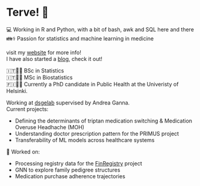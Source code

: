 # Terve! :wave:

💻 Working in R and Python, with a bit of bash, awk and SQL here and there <br>
👪⚕️ Passion for statistics and machine learning in medicine

visit my [website](https://ferroteo.github.io/) for more info! <br>
I have also started a [blog](https://healthdatascience.substack.com/), check it out!

🇮🇹👨‍🎓 BSc in Statistics <br>
🇮🇹👨‍🎓 MSc in Biostatistics <br>
🇫🇮👨‍🎓 Currently a PhD candidate in Public Health at the Univeristy of Helsinki.

Working at [dsgelab](https://www.dsgelab.org/) supervised by Andrea Ganna. <br>
Current projects:
  - Defining the determinants of triptan medication switching & Medication Overuse Headhache (MOH)
  - Understanding doctor prescription pattern for the PRIMUS project
  - Transferability of ML models across healthcare systems

📂 Worked on:
  - Processing registry data for the [FinRegistry](https://www.finregistry.fi/) project
  - GNN to explore family pedigree structures
  - Medication purchase adherence trajectories
  


